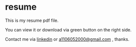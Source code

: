 # resume
This is my resume pdf file.

You can view it or download via green button on the right side.

Contact me via [linkedin](https://www.linkedin.com/in/shih-hsuan-lee/) or a1106052000@gmail.com , thanks.


